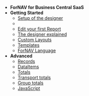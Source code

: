 - **ForNAV for Business Central SaaS**
- **Getting Started**
  - [Setup of the designer](/ForNAVForBCSaaS/)
  - <!-- ToDo Setup Report Pack -->
  <!-- - ToDo Add Help pages for the ForNAV Report Pack -->
  - [Edit your first Report](/ForNAVForBCSaaS/EditYourFirstReport.md)
  - [The designer explained](/ForNAVForBCSaaS/DesignerExplained.md) <!-- Generic -->
  - [Custom Layouts](/ForNAVForBCSaaS/CustomLayouts.md) <!-- Generic -->
  - [Templates](/ForNAVForBCSaaS/Templates.md)
  - [ForNAV Language](/ForNAVForBCSaaS/Language.md)
- **Advanced**
  - [Records](/ForNAVForBCSaaS/Records.md) 
  - [DataItems](/ForNAVForBCSaaS/DataItem.md)
  - [Totals](/ForNAVForBCSaas/Totals.md)
  - [Transport totals](/ForNAVForBCOnPrem/TransportTotals.md)
  - [Group totals](/ForNAVForBCOnPrem/GroupTotals.md)
  - [JavaScript](/ForNAVForBCSaaS/JavaScript.md)
<!-- - **Extension Development** -->
  <!-- - [Adding ForNAV reports to your own extension](/ForNAVForBCSaaS/) -->
  <!-- - [Create an extension from ForNAV](/ForNAVForBCSaaS/) -->
  <!-- - [ForNAV API](/ForNAVForBCSaaS/) -->